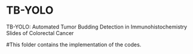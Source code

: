 # TB-YOLO
TB-YOLO: Automated Tumor Budding Detection in Immunohistochemistry Slides of Colorectal Cancer

#This folder contains the implementation of the codes.
